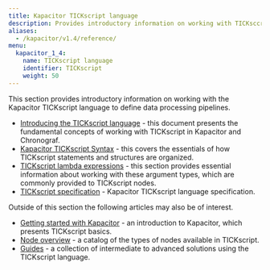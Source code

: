 ```yaml
---
title: Kapacitor TICKscript language
description: Provides introductory information on working with TICKsccript, including syntax, lambda expressions, and the TICKscript specification.
aliases:
  - /kapacitor/v1.4/reference/
menu:
  kapacitor_1_4:
    name: TICKscript language
    identifier: TICKscript
    weight: 50
---
```


This section provides introductory information on working with the Kapacitor TICKscript language to define data processing pipelines.

   * [Introducing the TICKscript language](/kapacitor/v1.4/tick/introduction/) - this document presents the fundamental concepts of working with TICKscript in Kapacitor and Chronograf.
   * [Kapacitor TICKscript Syntax](/kapacitor/v1.4/tick/syntax/) - this covers the essentials of how TICKscript statements and structures are organized.
   * [TICKscript lambda expressions](/kapacitor/v1.4/tick/expr/) - this section provides essential information about working with these argument types, which are commonly provided to TICKscript nodes.
   * [TICKscript specification](/kapacitor/v1.4/tick/spec/) - Kapacitor TICKscript language specification.

Outside of this section the following articles may also be of interest.

   * [Getting started with Kapacitor](/kapacitor/v1.4/introduction/getting-started/) - an introduction to Kapacitor, which presents TICKscript basics.
   * [Node overview](/kapacitor/v1.4/nodes/) - a catalog of the types of nodes available in TICKscript.
   * [Guides](/kapacitor/v1.4/guides/) - a collection of intermediate to advanced solutions using the TICKscript language.

   <br/>
